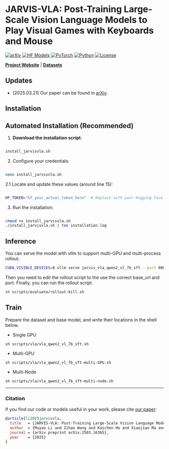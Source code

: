 # JARVIS-VLA: Post-Training Large-Scale Vision Language Models to Play Visual Games with Keyboards and Mouse

[![arXiv](https://img.shields.io/badge/arXiv-2503.16365-df2a2a.svg?style=for-the-badge)](https://arxiv.org/pdf/2503.16365)
[![HF Models](https://img.shields.io/badge/%F0%9F%A4%97-Models-yellow?style=for-the-badge)](https://huggingface.co/collections/CraftJarvis/jarvis-vla-v1-67dc157a99d011efd7d7f7e4)
[![PyTorch](https://img.shields.io/badge/PyTorch-2.2.0-EE4C2C.svg?style=for-the-badge&logo=pytorch)](https://pytorch.org/get-started/locally/)
[![Python](https://img.shields.io/badge/python-3.10-blue?style=for-the-badge)](https://www.python.org)
[![License](https://img.shields.io/github/license/TRI-ML/prismatic-vlms?style=for-the-badge)](LICENSE)

[**Project Website**](https://craftjarvis.github.io/JarvisVLA/) | [**Datasets**](https://huggingface.co/datasets/CraftJarvis/minecraft-vla-sft) 

## Updates

* [2025.03.21] Our paper can be found in [arXiv](https://arxiv.org/pdf/2503.16365).

## Installation

## Automated Installation (Recommended)

1. **Download the installation script**:

```bash

install_jarvisvla.sh

```
2. Configure your credentials:

```bash

nano install_jarvisvla.sh

```
2.1 Locate and update these values (around line 15):

```bash

HF_TOKEN="hf_your_actual_token_here"  # Replace with your Hugging Face token

```

3. Run the installation:

```bash

chmod +x install_jarvisvla.sh
./install_jarvisvla.sh | tee installation.log  

```

## Inference 

You can serve the model with vllm to support multi-GPU and multi-process rollout.
```sh
CUDA_VISIBLE_DEVICES=0 vllm serve jarvis_vla_qwen2_vl_7b_sft --port 8000
```

Then you need to edit the rollout script to the use the correct base_url and port. 
Finally, you can run the rollout script.
```sh
sh scripts/evaluate/rollout-kill.sh
```

## Train

Prepare the dataset and base model, and write their locations in the shell below.

- Single GPU
```shell
sh scripts/vla/vla_qwen2_vl_7b_sft.sh
```
- Multi-GPU
```shell
sh scripts/vla/vla_qwen2_vl_7b_sft-multi-GPU.sh
```
- Multi-Node
```shell
sh scripts/vla/vla_qwen2_vl_7b_sft-multi-node.sh
```

---

### Citation

If you find our code or models useful in your work, please cite [our paper](https://arxiv.org/abs/2406.09246):

```bibtex
@article{li2025jarvisvla,
  title   = {JARVIS-VLA: Post-Training Large-Scale Vision Language Models to Play Visual Games with Keyboards and Mouse},
  author  = {Muyao Li and Zihao Wang and Kaichen He and Xiaojian Ma and Yitao Liang},
  journal = {arXiv preprint arXiv:2503.16365}, 
  year    = {2025}
}
```
